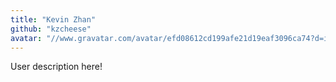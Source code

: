 ```yaml
---
title: "Kevin Zhan"
github: "kzcheese"
avatar: "//www.gravatar.com/avatar/efd08612cd199afe21d19eaf3096ca74?d=identicon"
---
```


User description here!
